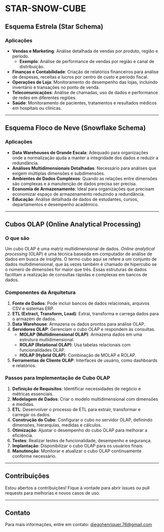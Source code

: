 # STAR-SNOW-CUBE

## Esquema Estrela (Star Schema)

### Aplicações
- **Vendas e Marketing**: Análise detalhada de vendas por produto, região e período.
  - **Exemplo**: Análise de performance de vendas por região e canal de distribuição.
- **Finanças e Contabilidade**: Criação de relatórios financeiros para análise de despesas, receitas e lucros por centro de custo e período fiscal.
- **Operações de Loja**: Monitoramento do desempenho das lojas, incluindo inventário e transações no ponto de venda.
- **Telecomunicações**: Análise de chamadas, uso de dados e performance de redes em diferentes regiões.
- **Saúde**: Monitoramento de pacientes, tratamentos e resultados médicos em hospitais ou clínicas.

---

## Esquema Floco de Neve (Snowflake Schema)

### Aplicações
- **Data Warehouses de Grande Escala**: Adequado para organizações onde a normalização ajuda a manter a integridade dos dados e reduzir a redundância.
- **Análises Multidimensionais Detalhadas**: Necessário para análises que exigem múltiplas dimensões e subdimensões.
- **Ambientes de Dados Complexos**: Quando as relações entre dimensões são complexas e a manutenção de dados precisa ser precisa.
- **Economia de Armazenamento**: Ideal para organizações que precisam economizar espaço de armazenamento reduzindo a redundância.
- **Educação**: Análise detalhada de dados de estudantes, cursos, departamentos e desempenho acadêmico.

---

## Cubos OLAP (Online Analytical Processing)

### O que são
Um cubo OLAP é uma matriz multidimensional de dados. _Online analytical processing_ (OLAP) é uma técnica baseada em computador de análise de dados em busca de insights. O termo cubo aqui se refere a um conjunto de dados multidimensional, que às vezes também é chamado de hipercubo se o número de dimensões for maior que três.
Essas estruturas de dados facilitam a realização de consultas rápidas e complexas em bancos de dados.

### Componentes da Arquitetura
1. **Fonte de Dados**: Pode incluir bancos de dados relacionais, arquivos CSV e sistemas ERP.
2. **ETL (Extract, Transform, Load)**: Extrai, transforma e carrega dados para o armazém de dados.
3. **Data Warehouse**: Armazena os dados prontos para análise OLAP.
4. **Servidores OLAP**: Gerenciam o cubo OLAP e respondem às consultas.
   - **MOLAP (Multidimensional OLAP)**: Armazena dados em uma estrutura multidimensional.
   - **ROLAP (Relational OLAP)**: Usa tabelas relacionais com funcionalidades OLAP.
   - **HOLAP (Hybrid OLAP)**: Combinação de MOLAP e ROLAP.
5. **Ferramentas de Cliente OLAP**: Interfaces de usuário, como dashboards e relatórios.

### Passos para Implementação de Cubo OLAP
1. **Definição de Requisitos**: Identificar necessidades de negócio e métricas essenciais.
2. **Modelagem de Dados**: Criar o modelo multidimensional com dimensões e medidas.
3. **ETL**: Desenvolver o processo de ETL para extrair, transformar e carregar os dados.
4. **Construção do Cubo**: Configurar o cubo no servidor OLAP, definindo dimensões, hierarquias, medidas e cálculos.
5. **Otimização**: Ajustar o desempenho do cubo OLAP para melhorar a eficiência.
6. **Testes**: Realizar testes de funcionalidade, desempenho e segurança.
7. **Implantação**: Disponibilizar o cubo OLAP para os usuários finais.
8. **Manutenção**: Monitorar e atualizar o cubo OLAP continuamente conforme necessário.

---

## Contribuições

Estou abertos a contribuições! Fique à vontade para abrir issues ou pull requests para melhorias e novos casos de uso.

---

## Contato

Para mais informações, entre em contato: [diegohenriquer.76@gmail.com](mailto:diegohenriquer.76@gmail.com)
